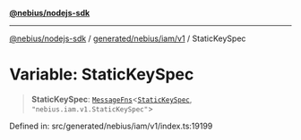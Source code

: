 [**@nebius/nodejs-sdk**](../../../../../README.md)

***

[@nebius/nodejs-sdk](../../../../../README.md) / [generated/nebius/iam/v1](../README.md) / StaticKeySpec

# Variable: StaticKeySpec

> **StaticKeySpec**: [`MessageFns`](../../../../../runtime/protos/core/interfaces/MessageFns.md)\<[`StaticKeySpec`](../interfaces/StaticKeySpec.md), `"nebius.iam.v1.StaticKeySpec"`\>

Defined in: src/generated/nebius/iam/v1/index.ts:19199
